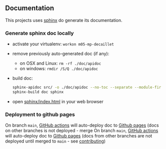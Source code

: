 ## Documentation

This projects uses [sphinx](https://www.sphinx-doc.org/en/master/) do generate its documentation.

### Generate sphinx doc locally
* activate your virtualenv: `workon m05-mp-decaillet`
* remove previously auto-generated doc (if any):
  - on OSX and Linux: `rm -rf ./doc/apidoc`
  - on windows: `rmdir /S/Q ./doc/apidoc`
* build doc:
  ```bash
  sphinx-apidoc src/ -o ./doc/apidoc --no-toc --separate --module-first
  sphinx-build doc sphinx
  ```

* open [sphinx/index.html](sphinx/index.html) in your web browser

### Deployment to github pages

On branch `main`, [GitHub actions](.github/workflows/main.yml) will auto-deploy doc to [Github pages](https://master-ai-batch5.github.io/M05-mp-decaillet/) (docs on other branches is not deployed - merge
On branch `main`, [GitHub actions](.github/workflows/main.yml) will auto-deploy doc to [Github pages](https://master-ai-batch5.github.io/M05-mp-decaillet/) (docs from other branches are not deployed until merged to `main` - see [contributing](contributing.md))
